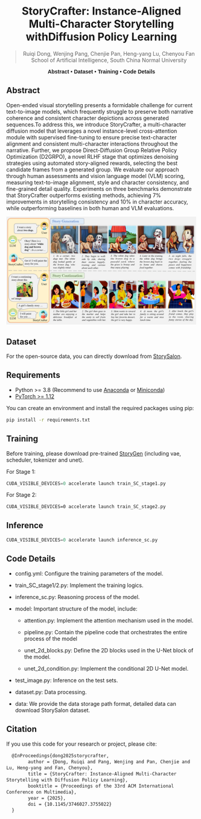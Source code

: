 <div align="center">
  
# StoryCrafter: Instance-Aligned Multi-Character Storytelling withDiffusion Policy Learning 

> Ruiqi Dong, Wenjing Pang, Chenjie Pan, Heng-yang Lu, Chenyou Fan
> School of Artificial Intelligence, South China Normal University

</div>

<div align="center" style="font-family: Arial, sans-serif;">
  <p>
    <a href="#abstract" style="text-decoration: none; font-weight: bold;">Abstract</a> •
    <a href="#dataset" style="text-decoration: none; font-weight: bold;">Dataset</a> •
    <a href="#training" style="text-decoration: none; font-weight: bold;">Training</a> •
     <a href="#code-details" style="text-decoration: none; font-weight: bold;">Code Details</a> 
  </p>
</div>



##  Abstract

Open-ended visual storytelling presents a formidable challenge for current text-to-image models, which frequently struggle to preserve both narrative coherence and consistent character depictions across generated sequences.To address this, we introduce StoryCrafter, a multi-character diffusion model that leverages a novel instance-level cross-attention module with supervised fine-tuning to ensure precise text-character alignment and consistent multi-character interactions throughout the narrative. Further, we propose Direct-Diffusion Group Relative Policy Optimization (D2GRPO), a novel RLHF stage that optimizes denoising strategies using automated story-aligned rewards, selecting the best candidate frames from a generated group. We evaluate our approach through human assessments and vision language model (VLM) scoring, measuring text-to-image alignment, style and character consistency, and fine-grained detail quality. Experiments on three benchmarks demonstrate that StoryCrafter outperforms existing methods, achieving 7% improvements in storytelling consistency and 10% in character accuracy, while outperforming baselines in both human and VLM evaluations.

<div align="center">
   <img src="./story.jpg">
</div>

## Dataset

For the open-source data, you can directly download from [StorySalon](https://huggingface.co/datasets/haoningwu/StorySalon).

## Requirements

- Python >= 3.8 (Recommend to use [Anaconda](https://www.anaconda.com/download/#linux) or [Miniconda](https://docs.conda.io/en/latest/miniconda.html))
- [PyTorch >= 1.12](https://pytorch.org/)

You can create an environment and install the required packages using pip:

```bash
pip install -r requirements.txt
```

## Training

Before training, please download pre-trained [StoryGen](https://huggingface.co/haoningwu/StoryGen) (including vae, scheduler, tokenizer and unet).

For Stage 1:

```python
CUDA_VISIBLE_DEVICES=0 accelerate launch train_SC_stage1.py
```

For Stage 2:

```
CUDA_VISIBLE_DEVICES=0 accelerate launch train_SC_stage2.py
```

## Inference

```python
CUDA_VISIBLE_DEVICES=0 accelerate launch inference_sc.py
```

## Code Details

- config.yml: Configure the training parameters of the model.

- train_SC_stage1/2.py: Implement the training logics.

- inference_sc.py: Reasoning process of the model.

- model: Important structure of the model, include: 

  - attention.py: Implement the attention mechanism used in the model.

  - pipeline.py: Contain the pipeline code that orchestrates the entire process of the model

  - unet_2d_blocks.py: Define the 2D blocks used in the U-Net block of the model.

  - unet_2d_condition.py: Implement the conditional 2D U-Net model.

- test_image.py:  Inference on the test sets.

- dataset.py: Data processing.

- data: We provide the data storage path format, detailed data can download StorySalon dataset.



## Citation

If you use this code for your research or project, please cite:

      @InProceedings{dong2025storycrafter,
            author = {Dong, Ruiqi and Pang, Wenjing and Pan, Chenjie and Lu, Heng-yang and Fan, Chenyou},
            title = {StoryCrafter: Instance-Aligned Multi-Character Storytelling with Diffusion Policy Learning},
            booktitle = {Proceedings of the 33rd ACM International Conference on Multimedia},
            year = {2025},
            doi = {10.1145/3746027.3755022}
      }


